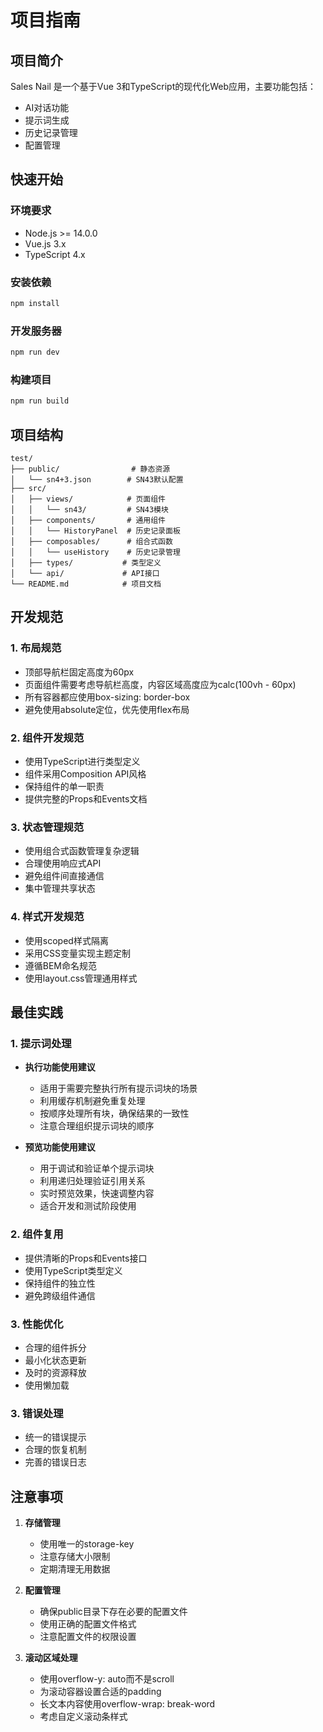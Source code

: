 # 项目指南

## 项目简介

Sales Nail 是一个基于Vue 3和TypeScript的现代化Web应用，主要功能包括：
- AI对话功能
- 提示词生成
- 历史记录管理
- 配置管理

## 快速开始

### 环境要求
- Node.js >= 14.0.0
- Vue.js 3.x
- TypeScript 4.x

### 安装依赖
```bash
npm install
```

### 开发服务器
```bash
npm run dev
```

### 构建项目
```bash
npm run build
```

## 项目结构
```
test/
├── public/                # 静态资源
│   └── sn4+3.json        # SN43默认配置
├── src/
│   ├── views/            # 页面组件
│   │   └── sn43/         # SN43模块
│   ├── components/       # 通用组件
│   │   └── HistoryPanel  # 历史记录面板
│   ├── composables/      # 组合式函数
│   │   └── useHistory    # 历史记录管理
│   ├── types/           # 类型定义
│   └── api/             # API接口
└── README.md            # 项目文档
```

## 开发规范

### 1. 布局规范
- 顶部导航栏固定高度为60px
- 页面组件需要考虑导航栏高度，内容区域高度应为calc(100vh - 60px)
- 所有容器都应使用box-sizing: border-box
- 避免使用absolute定位，优先使用flex布局

### 2. 组件开发规范
- 使用TypeScript进行类型定义
- 组件采用Composition API风格
- 保持组件的单一职责
- 提供完整的Props和Events文档

### 3. 状态管理规范
- 使用组合式函数管理复杂逻辑
- 合理使用响应式API
- 避免组件间直接通信
- 集中管理共享状态

### 4. 样式开发规范
- 使用scoped样式隔离
- 采用CSS变量实现主题定制
- 遵循BEM命名规范
- 使用layout.css管理通用样式

## 最佳实践

### 1. 提示词处理
- **执行功能使用建议**
  - 适用于需要完整执行所有提示词块的场景
  - 利用缓存机制避免重复处理
  - 按顺序处理所有块，确保结果的一致性
  - 注意合理组织提示词块的顺序

- **预览功能使用建议**
  - 用于调试和验证单个提示词块
  - 利用递归处理验证引用关系
  - 实时预览效果，快速调整内容
  - 适合开发和测试阶段使用

### 2. 组件复用
- 提供清晰的Props和Events接口
- 使用TypeScript类型定义
- 保持组件的独立性
- 避免跨级组件通信

### 3. 性能优化
- 合理的组件拆分
- 最小化状态更新
- 及时的资源释放
- 使用懒加载

### 3. 错误处理
- 统一的错误提示
- 合理的恢复机制
- 完善的错误日志

## 注意事项

1. **存储管理**
   - 使用唯一的storage-key
   - 注意存储大小限制
   - 定期清理无用数据

2. **配置管理**
   - 确保public目录下存在必要的配置文件
   - 使用正确的配置文件格式
   - 注意配置文件的权限设置

3. **滚动区域处理**
   - 使用overflow-y: auto而不是scroll
   - 为滚动容器设置合适的padding
   - 长文本内容使用overflow-wrap: break-word
   - 考虑自定义滚动条样式
